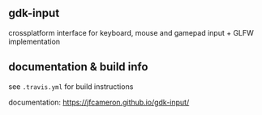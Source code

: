 <!--[![Build Status](https://travis-ci.org/jfcameron/gdk-input.svg?branch=master)](https://travis-ci.org/jfcameron/gdk-input) [![Coverage Status](https://coveralls.io/repos/github/jfcameron/gdk-input/badge.svg?branch=master)](https://coveralls.io/github/jfcameron/gdk-input?branch=master) [![Documentation](https://img.shields.io/badge/documentation-doxygen-blue.svg)](https://jfcameron.github.io/gdk-input/)-->
## gdk-input

crossplatform interface for keyboard, mouse and gamepad input + GLFW implementation

## documentation & build info

see `.travis.yml` for build instructions

documentation: https://jfcameron.github.io/gdk-input/

<!--Coverage calculated with gcov viewable here: https://coveralls.io/github/jfcameron/gdk-input

CI done using Travis CI. Build scripts cover Windows, Linux, Mac; Clang, GCC, MSVC, MinGW: https://travis-ci.org/jfcameron/gdk-input

catch2 unit tests available under `test/`.-->
